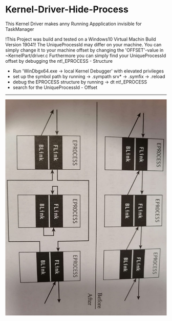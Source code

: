 # Kernel-Driver-Hide-Process
This Kernel Driver makes anny Running Appplication invisible for TaskManager

!This Project was build and tested on a Windows10 Virtual Machin Build Version 19041!
The UniqueProcessId may differ on your machine. You can simply change it to your machine offset by changing the 'OFFSET'-value in ~KernelPart/driver.c
Furthermore you can simply find your UniqueProcessId offset by debugging the nt!_EPROCESS - Structure
- Run 'WinDbgx64.exe -> local Kernel Debugger' with elevated privileges
- set up the symbol path by running -> .sympath srv* -> .symfix -> .reload
- debug the EPROCESS structure by running -> dt nt!_EPROCESS
- search for the UniqueProcessId - Offset
--------------------
![alt text](https://github.com/Flerov/Kernel-Driver-Hide-Process/blob/misc/FlinkBlink.jpeg?raw=true)
